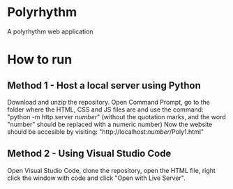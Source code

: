 # Polyrhythm
A polyrhythm web application

# How to run
## Method 1 - Host a local server using Python
Download and unzip the repository.
Open Command Prompt, go to the folder where the HTML, CSS and JS files are and use the command:
 "python -m http.server *number*" (without the quotation marks, and the word "number" should be replaced with a numeric number)
Now the website should be accesible by visiting: "http://localhost:*number*/Poly1.html"

## Method 2 - Using Visual Studio Code
Open Visual Studio Code, clone the repository, open the HTML file, right click the window with code and click "Open with Live Server".
